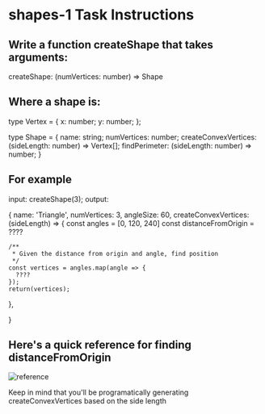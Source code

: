 # shapes-1 Task Instructions

## Write a function createShape that takes arguments:

createShape: (numVertices: number) => Shape

## Where a shape is:

type Vertex = {
  x: number;
  y: number;
};

type Shape = {
  name: string;
  numVertices: number;
  createConvexVertices: (sideLength: number) => Vertex[];
  findPerimeter: (sideLength: number) => number;
}

## For example

input: createShape(3); output:

{
  name: 'Triangle',
  numVertices: 3,
  angleSize: 60,
  createConvexVertices: (sideLength) => {
    const angles = [0, 120, 240]
    const distanceFromOrigin = ????

    /**
     * Given the distance from origin and angle, find position
     */
    const vertices = angles.map(angle => {
      ????
    });
    return(vertices);
  },
  

}
## Here's a quick reference for finding distanceFromOrigin
![reference](https://user-images.githubusercontent.com/92058204/157701338-3a7ce8b4-a27a-4b3d-b60b-7a45ce079359.png)

Keep in mind that you'll be programatically generating createConvexVertices based on the side length